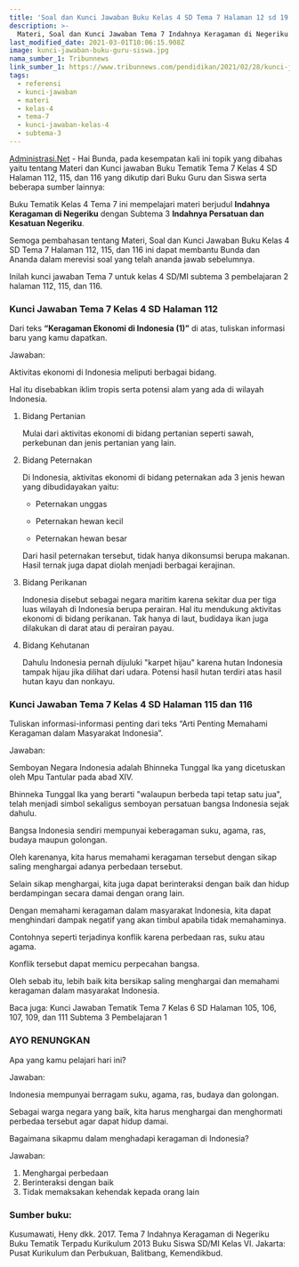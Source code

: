 ```yaml
---
title: 'Soal dan Kunci Jawaban Buku Kelas 4 SD Tema 7 Halaman 12 sd 19'
description: >-
  Materi, Soal dan Kunci Jawaban Tema 7 Indahnya Keragaman di Negeriku Kelas 4 Halaman 112, 115, dan 116 Buku Tematik Kurikulum 2013.
last_modified_date: 2021-03-01T10:06:15.908Z
image: kunci-jawaban-buku-guru-siswa.jpg
nama_sumber_1: Tribunnews
link_sumber_1: https://www.tribunnews.com/pendidikan/2021/02/28/kunci-jawaban-tema-7-kelas-4-sd-halaman-112-115-dan-116-sikap-menghadapi-keragaman-indonesia?page=all
tags:
  - referensi
  - kunci-jawaban
  - materi
  - kelas-4
  - tema-7
  - kunci-jawaban-kelas-4
  - subtema-3
---
```


[Administrasi.Net](https://administrasi.net "Administrasi.Net") - Hai Bunda, pada kesempatan kali ini topik yang dibahas yaitu tentang Materi dan Kunci jawaban Buku Tematik Tema 7 Kelas 4 SD Halaman 112, 115, dan 116 yang dikutip dari Buku Guru dan Siswa serta beberapa sumber lainnya:

Buku Tematik Kelas 4 Tema 7 ini mempelajari materi berjudul **Indahnya Keragaman di Negeriku** dengan Subtema 3 **Indahnya Persatuan dan Kesatuan Negeriku**.

Semoga pembahasan tentang Materi, Soal dan Kunci Jawaban Buku Kelas 4 SD Tema 7 Halaman 112, 115, dan 116 ini dapat membantu Bunda dan Ananda dalam merevisi soal yang telah ananda jawab sebelumnya. 

Inilah kunci jawaban Tema 7 untuk kelas 4 SD/MI subtema 3 pembelajaran 2 halaman 112, 115, dan 116.

###  Kunci Jawaban Tema 7 Kelas 4 SD Halaman 112

Dari teks **“Keragaman Ekonomi di Indonesia (1)”** di atas, tuliskan informasi baru yang kamu dapatkan.

Jawaban:

Aktivitas ekonomi di Indonesia meliputi berbagai bidang.

Hal itu disebabkan iklim tropis serta potensi alam yang ada di wilayah Indonesia.

1. 	Bidang Pertanian

	Mulai dari aktivitas ekonomi di bidang pertanian seperti sawah, perkebunan dan jenis pertanian yang lain.

2. 	Bidang Peternakan

	Di Indonesia, aktivitas ekonomi di bidang peternakan ada 3 jenis hewan yang dibudidayakan yaitu:

	- Peternakan unggas

	- Peternakan hewan kecil

	- Peternakan hewan besar

	Dari hasil peternakan tersebut, tidak hanya dikonsumsi berupa makanan. Hasil ternak juga dapat diolah menjadi berbagai kerajinan.

3. 	Bidang Perikanan

	Indonesia disebut sebagai negara maritim karena sekitar dua per tiga luas wilayah di Indonesia berupa perairan. Hal itu mendukung aktivitas ekonomi di bidang perikanan. Tak hanya di laut, budidaya ikan juga dilakukan di darat atau di perairan payau.

4. 	Bidang Kehutanan

	Dahulu Indonesia pernah dijuluki "karpet hijau" karena hutan Indonesia tampak hijau jika dilihat dari udara. Potensi hasil hutan terdiri atas hasil hutan kayu dan nonkayu.

### Kunci Jawaban Tema 7 Kelas 4 SD Halaman 115 dan 116

Tuliskan informasi-informasi penting dari teks “Arti Penting Memahami Keragaman dalam Masyarakat Indonesia”.

Jawaban:

Semboyan Negara Indonesia adalah Bhinneka Tunggal Ika yang dicetuskan oleh Mpu Tantular pada abad XIV.

Bhinneka Tunggal Ika yang berarti "walaupun berbeda tapi tetap satu jua", telah menjadi simbol sekaligus semboyan persatuan bangsa Indonesia sejak dahulu.

Bangsa Indonesia sendiri mempunyai keberagaman suku, agama, ras, budaya maupun golongan.

Oleh karenanya, kita harus memahami keragaman tersebut dengan sikap saling menghargai adanya perbedaan tersebut.

Selain sikap menghargai, kita juga dapat berinteraksi dengan baik dan hidup berdampingan secara damai dengan orang lain.

Dengan memahami keragaman dalam masyarakat Indonesia, kita dapat menghindari dampak negatif yang akan timbul apabila tidak memahaminya.

Contohnya seperti terjadinya konflik karena perbedaan ras, suku atau agama.

Konflik tersebut dapat memicu perpecahan bangsa.

Oleh sebab itu, lebih baik kita bersikap saling menghargai dan memahami keragaman dalam masyarakat Indonesia.

Baca juga: Kunci Jawaban Tematik Tema 7 Kelas 6 SD Halaman 105, 106, 107, 109, dan 111 Subtema 3 Pembelajaran 1

### AYO RENUNGKAN

Apa yang kamu pelajari hari ini?

Jawaban:

Indonesia mempunyai berragam suku, agama, ras, budaya dan golongan.

Sebagai warga negara yang baik, kita harus menghargai dan menghormati perbedaa tersebut agar dapat hidup damai.

Bagaimana sikapmu dalam menghadapi keragaman di Indonesia?

Jawaban:

1. Menghargai perbedaan
2. Berinteraksi dengan baik
3. Tidak memaksakan kehendak kepada orang lain

### Sumber buku:

Kusumawati, Heny dkk. 2017. Tema 7 Indahnya Keragaman di Negeriku Buku Tematik Terpadu Kurikulum 2013 Buku Siswa SD/MI Kelas VI. Jakarta: Pusat Kurikulum dan Perbukuan, Balitbang, Kemendikbud.

